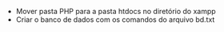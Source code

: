 - Mover pasta PHP para a pasta htdocs no diretório do xampp
- Criar o banco de dados com os comandos do arquivo bd.txt
